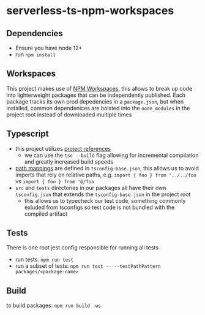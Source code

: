 # serverless-ts-npm-workspaces

## Dependencies

* Ensure you have node 12+
* run `npm install`

## Workspaces

This project makes use of [NPM Workspaces](https://docs.npmjs.com/cli/v8/using-npm/workspaces), this allows to break up code into lighterweight packages that can be independently published. Each package tracks its own prod depedencies in a `package.json`, but when installed, common dependenices are hoisted into the `node_modules` in the project root instead of downloaded multiple times

## Typescript

* this project utilizes [project references](https://www.typescriptlang.org/docs/handbook/project-references.html)
    * we can use the `tsc --build` flag allowing for incremental compilation and greatly increased build speeds
* [path mappings](https://www.typescriptlang.org/tsconfig#paths) are defined in `tsconfig-base.json`, this allows us to avoid imports that rely on relative paths, e.g. `import { foo } from '../../foo` vs `import { foo } from '@/foo`
* `src` and `tests` directories in our packages all have their own `tsconfig.json` that extends the `tsconfig-base.json` in the project root
    * this allows us to typecheck our test code, something commonly exluded from tsconfigs so test code is not bundled with the compiled artifact

## Tests

There is one root jest config responsible for running all tests

* run tests: `npm run test`
* run a subset of tests: `npm run test -- --testPathPattern packages/<package-name>`

## Build

to build packages: `npm run build -ws`
